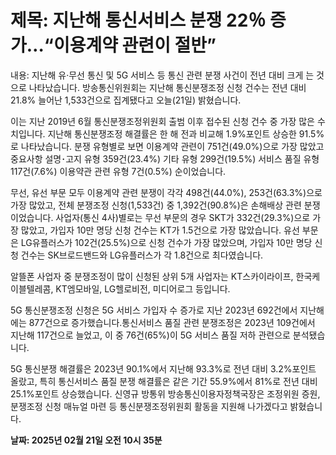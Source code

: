 # **제목: 지난해 통신서비스 분쟁 22％ 증가…“이용계약 관련이 절반”**

  내용: 지난해 유·무선 통신 및 5G 서비스 등 통신 관련 분쟁 사건이 전년 대비 크게 는 것으로 나타났습니다. 방송통신위원회는 지난해 통신분쟁조정 신청 건수는 전년 대비 21.8% 늘어난 1,533건으로 집계됐다고 오늘(21일) 밝혔습니다.

이는 지난 2019년 6월 통신분쟁조정위원회 출범 이후 접수된 신청 건수 중 가장 많은 수치입니다. 지난해 통신분쟁조정 해결률은 한 해 전과 비교해 1.9%포인트 상승한 91.5%로 나타났습니다. 분쟁 유형별로 보면 이용계약 관련이 751건(49.0%)으로 가장 많았고 중요사항 설명･고지 유형 359건(23.4%) 기타 유형 299건(19.5%) 서비스 품질 유형 117건(7.6%) 이용약관 관련 유형 7건(0.5%) 순이었습니다.

무선, 유선 부문 모두 이용계약 관련 분쟁이 각각 498건(44.0%), 253건(63.3%)으로 가장 많았고, 전체 분쟁조정 신청(1,533건) 중 1,392건(90.8%)은 손해배상 관련 분쟁이었습니다. 사업자(통신 4사)별로는 무선 부문의 경우 SKT가 332건(29.3%)으로 가장 많았고, 가입자 10만 명당 신청 건수는 KT가 1.5건으로 가장 많았습니다. 유선 부문은 LG유플러스가 102건(25.5%)으로 신청 건수가 가장 많았으며, 가입자 10만 명당 신청 건수는 SK브로드밴드와 LG유플러스가 각 1.8건으로 최다였습니다.

알뜰폰 사업자 중 분쟁조정이 많이 신청된 상위 5개 사업자는 KT스카이라이프, 한국케이블텔레콤, KT엠모바일, LG헬로비전, 미디어로그 등입니다.

5G 통신분쟁조정 신청은 5G 서비스 가입자 수 증가로 지난 2023년 692건에서 지난해에는 877건으로 증가했습니다.통신서비스 품질 관련 분쟁조정은 2023년 109건에서 지난해 117건으로 늘었고, 이 중 76건(65%)이 5G 서비스 품질 저하 관련으로 분석됐습니다.

5G 통신분쟁 해결률은 2023년 90.1%에서 지난해 93.3%로 전년 대비 3.2%포인트 올랐고, 특히 통신서비스 품질 분쟁 해결률은 같은 기간 55.9%에서 81%로 전년 대비 25.1%포인트 상승했습니다. 신영규 방통위 방송통신이용자정책국장은 조정위원 증원, 분쟁조정 신청 매뉴얼 마련 등 통신분쟁조정위원회 활동을 지원해 나가겠다고 밝혔습니다.

  **날짜: 2025년 02월 21일 오전 10시 35분**